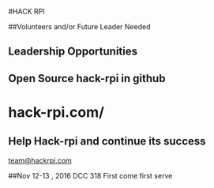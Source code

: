 #HACK RPI

##Volunteers and/or Future Leader Needed

## Leadership Opportunities

## Open Source hack-rpi in github

# hack-rpi.com/

## Help Hack-rpi and continue its success

team@hackrpi.com

##Nov 12-13 , 2016 DCC 318 First come first serve
